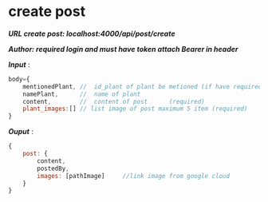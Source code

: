# create post
***URL create post: localhost:4000/api/post/create***

***Author: required login and must have token attach Bearer in header***

***Input*** :

```js
body={
    mentionedPlant, //  id_plant of plant be metioned (if have required 12 characters)
    namePlant,      //  name of plant
    content,        //  content of post      (required)
    plant_images:[] // list image of post maximum 5 item (required)
}
```

***Ouput*** :

```js
{
    post: {
        content,
        postedBy,
        images: [pathImage]     //link image from google cloud
    }
}
```
